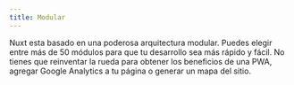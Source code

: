 ```yaml
---
title: Modular
---
```

Nuxt esta basado en una poderosa arquitectura modular. Puedes elegir entre más de 50 módulos para que tu desarrollo sea más rápido y fácil. No tienes que reinventar la rueda para obtener los beneficios de una PWA, agregar Google Analytics a tu página o generar un mapa del sitio.

